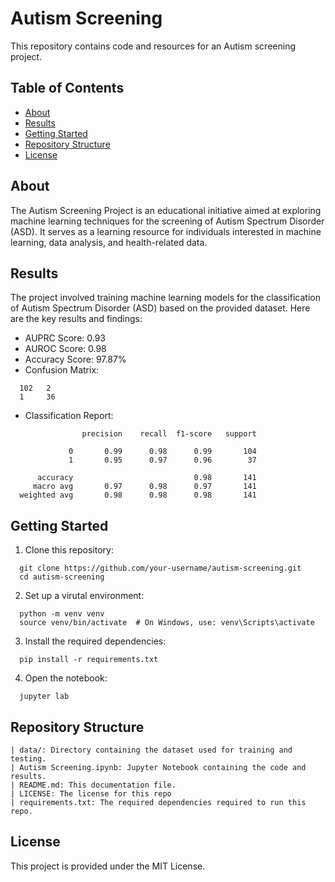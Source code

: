 # Autism Screening
This repository contains code and resources for an Autism screening project.

## Table of Contents
- [About](#about)
- [Results](#results)
- [Getting Started](#getting-started)
- [Repository Structure](#repository-structure)
- [License](#license)

## About
The Autism Screening Project is an educational initiative aimed at exploring machine learning techniques for the screening of Autism Spectrum Disorder (ASD). It serves as a learning resource for individuals interested in machine learning, data analysis, and health-related data.

## Results
The project involved training machine learning models for the classification of Autism Spectrum Disorder (ASD) based on the provided dataset. Here are the key results and findings:

- AUPRC Score: 0.93
- AUROC Score: 0.98
- Accuracy Score: 97.87%
- Confusion Matrix:
```
  102   2
  1     36
```
- Classification Report:
```
                precision    recall  f1-score   support

             0       0.99      0.98      0.99       104
             1       0.95      0.97      0.96        37

      accuracy                           0.98       141
     macro avg       0.97      0.98      0.97       141
  weighted avg       0.98      0.98      0.98       141
```

## Getting Started

1. Clone this repository:
```
  git clone https://github.com/your-username/autism-screening.git
  cd autism-screening
```

2. Set up a virutal environment:
```
  python -m venv venv
  source venv/bin/activate  # On Windows, use: venv\Scripts\activate
```

3. Install the required dependencies:
```
  pip install -r requirements.txt
```

4. Open the notebook:
```
  jupyter lab
```

## Repository Structure
```
| data/: Directory containing the dataset used for training and testing.
| Autism Screening.ipynb: Jupyter Notebook containing the code and results.
| README.md: This documentation file.
| LICENSE: The license for this repo
| requirements.txt: The required dependencies required to run this repo.
```

## License
This project is provided under the MIT License.